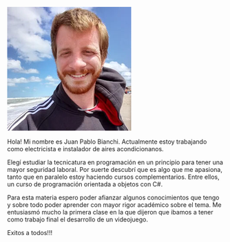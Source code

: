 ![Logo UNAHUR](./assets/perfil.jpg)

Hola!
Mi nombre es Juan Pablo Bianchi. 
Actualmente estoy trabajando como electricista e instalador de aires acondicionanos.

Elegí estudiar la tecnicatura en programación en un principio para tener una mayor seguridad laboral. Por suerte descubrí que es algo que me apasiona, tanto que en paralelo estoy haciendo cursos complementarios. Entre ellos, un curso de programación orientada a objetos con C#.

Para esta materia espero poder afianzar algunos conocimientos que tengo y sobre todo poder aprender con mayor rigor académico sobre el tema.
Me entusiasmó mucho la primera clase en la que dijeron que ibamos a tener como trabajo final el desarrollo de un videojuego.

Exitos a todos!!!
